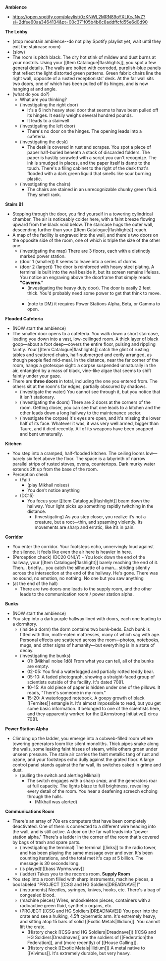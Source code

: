 **Ambience**
- https://open.spotify.com/playlist/0zKNWL2MRN89oYXLKcJNvZ?si=2dfee60aa3464134&pt=00c371f05b4b6c8addffcfd55e6d0d90

**The Lobby**
- (stop mountain ambience--do not play Spotify playlist yet, wait until they exit the staircase room)
- (slow)
- The room is pitch black. The dry hot stink of mildew and dust burns at your nostrils. Using your [[Item Catalogue|flashlights]], you spot a few general details. The walls are bolted with corroded, purplish-blue panels that reflect the light distorted green patterns. Green fabric chairs line the right wall, opposite of a rusted receptionists' desk. At the far wall sits two doors, one of which has been pulled off its hinges, and is now hanging at and angle. 
- (what do you do?) 
	- What are you thinking?
	- (investigating the right door) 
		- It's a 6 inch heavy steel door that seems to have been pulled off its hinges. It easily weighs several hundred pounds. 
		- It leads to a stairwell
	- (investigating the left door)
		- There's no door on the hinges. The opening leads into a cafeteria. 
	- (investigating the desk) 
		- The desk is covered in rust and scrapes. You spot a piece of paper half-buried beneath a stack of discarded folders. The paper is hastily scrawled with a script you can't recognize. The ink is smudged in places, and the paper itself is damp to the touch. There's a filing cabinet to the right of the desk that's flooded with a dark green liquid that smells like sour burning plastic.
	- (investigating the chairs) 
		- The chairs are stained in an unrecognizable chunky green fluid. They smell rank.

**Stairs B1**
- Stepping through the door, you find yourself in a towering cylindrical chamber. The air is noticeably colder here, with a faint breeze flowing upward from the black void below. The staircase hugs the outer wall, descending further than your [[Item Catalogue|flashlights]] reach.
- A map of the facility is engraved into the wall, and there's two doors on the opposite side of the room, one of which is triple the size of the other one.
	- (investigating the map) There are 3 floors, each with a distinctly marked power station. 
	- (door 1 (smaller)) It seems to leave into a series of dorms.  
	- (door 2 (larger)) The door is reinforced with heavy steel plating. A terminal is built into the wall beside it, but its screen remains lifeless. You notice an engraving above the doorframe that simply reads: **"Caverns."**
		- (investigating the heavy duty door). The door is easily 2 feet thick. You'd probably need some power to get that think to move. .
		- (note to DM) it requires Power Stations Alpha, Beta, or Gamma to open. 

**Flooded Cafeteria**
- (NOW start the ambience)
- The smaller door opens to a cafeteria. You walk down a short staircase, leading you down into a vast, low-ceilinged room. A thick layer of black goop—about a foot deep—covers the entire floor, pulsing and rippling faintly. Your [[Item Catalogue|flashlights]] catch the glint of rusting tables and scattered chairs, half-submerged and eerily arranged, as though people fled mid-meal. In the distance, near the far corner of the room, hangs a grotesque sight: a corpse suspended unnaturally in the air, entangled by a mass of black, vine-like algae that seems to shift faintly under your gaze.
- There are **three doors** in total, including the one you entered from. The others sit at the room's far edges, partially obscured by shadows.
	- (investigate the water) You cannot see through it, but you notice that it isn't stationary. 
	- (investigating the doors) There are 2 doors at the corners of the room. Getting closer, you can see that one leads to a kitchen and the other leads down a long hallway to the maintenance sector. 
	- (investigate the corpse) It's eyes are open, and it's missing the lower half of its face. Whatever it was, it was very well armed, bigger than Taure, and it died recently. All of its weapons have been snapped and bent unnaturally.

**Kitchen**
- You step into a cramped, half-flooded kitchen. The ceiling looms low— barely six feet above the floor. The space is a labyrinth of narrow parallel strips of rusted stoves, ovens, countertops. Dark murky water extends 2ft up from the base of the room.
- Perception check
	- (Fail)
		- (play Mikhail noises)
		- You don't notice anything
	- (DC15)
		- You focus your [[Item Catalogue|flashlight]] beam down the hallway. Your light picks up something rapidly twitching in the distance.
			- (Investigating) As you step closer, you realize it’s not a creature, but a root—thin, and spasming violently. Its movements are sharp and erratic, like it’s in pain. 

**Corridor**
- You enter the corridor. Your footsteps echo, unnervingly loud against the silence. It feels like even the air here is heavier in here.
- (Perception check) (DC20 ONLY)
		- You look down the end of the hallway, your [[Item Catalogue|flashlight]] barely reaching the end of it. Then... briefly... you catch the silhouette of a man... striding silently across the intersection at the end of the hallway. He's gone. There was no sound, no emotion, no nothing. No one but you saw anything
- (at the end of the hall)
	- There are two doors one leads to the supply room, and the other leads to the communication room / power station alpha.

**Bunks**
- (NOW start the ambience)
- You step into a dark purple hallway lined with doors, each one leading to a dormitory. 
	- (inside a dorm) the dorm contains two bunk-beds. Each bunk is fitted with thin, moth-eaten mattresses, many of which sag with age. Personal effects are scattered across the room—photos, notebooks, mugs, and other signs of humanity—but everything is in a state of decay. 
	- (investigating the bunks)
		- 01: (Mikhail noise 1d8) From what you can tell, all of the bunks are empty.
		- 02-05: You find a waterlogged and partially rotted teddy bear.
		- 05-10: A faded photograph, showing a straight-faced group of scientists outside of the facility. It's dated 7081. 
		- 10-15: An old piece of paper is hidden under one of the pillows. It reads, "There's someone in my room."
		- 15-20: A waterlogged notebook. A goopy growth of black [[Fernites]] entangle it. It's almost impossible to read, but you get some basic information. It belonged to one of the scientists here, and they apparently worked for the [[Armstrong Initiative]] circa 7081. 

**Power Station Alpha**
- Climbing up the ladder, you emerge into a cobweb-filled room where towering generators loom like silent monoliths. Thick pipes snake along the walls, some leaking faint hisses of steam, while others groan under unseen pressure. The stale air carries the faint metallic tang of rust and ozone, and your footsteps echo dully against the grated floor. A large control panel stands against the far wall, its switches caked in grime and dust. 
	- (pulling the switch and alerting Mikhail)
		- The switch engages with a sharp _snap_, and the generators roar at full capacity. The lights blaze to full brightness, revealing every detail of the room. You hear a deafening screech echoing through the halls. 
			- (Mikhail was alerted)

**Communications Room**
- There's an array of 70s era computers that have been completely deactivated. One of them is connected to a different wire heading into the wall, and is still active. A door on the far wall leads into "power station alpha." There's a ladder in the corner of the room that's covered by bags of trash and spare parts. 
	- (investigating the terminal) The terminal [[links]] to the radio tower, and has been playing the same message over and over. It's been counting iterations, and the total met it's cap at 5 billion. The message is 30 seconds long. 
	- (is played)![[bass Wyrms.wav]]
	- (ladder) Takes you to the records room. 
**Supply Room**
- You step into a room filled with sharp instruments, machine pieces, a box labeled "PROJECT [[CSG and HG Soldiers|DREADNAVE]]"
	- (instruments) Needles, syringes, knives, hooks, etc. There's a bag of congealed blood.
	- (machine pieces) Wires, endoskeleton pieces, containers with a radioactive green fluid, synthetic organs, etc.
	- (PROJECT [[CSG and HG Soldiers|DREADNAVE]]) You peer into the crate and see a hulking, 4.5ft cybernetic arm. It's extremely heavy, and sitting atop 15 bars of solid [[Exotic Metals|Illidium]]. You cannot lift the crate. 
		- (History check [[CSG and HG Soldiers|Dreadnave]]) [[CSG and HG Soldiers|Dreadnaves]] are the soldiers of [[Federation|the Federation]], and (more recently) of [[House Galling]]. 
		- (History check [[Exotic Metals|Illidium]]) A metal native to [[Vivimus]]. It's extremely durable, but very heavy. 